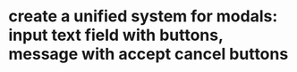 # create a unified system for modals: input text field with buttons, message with accept cancel buttons
